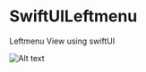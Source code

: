 # SwiftUILeftmenu

Leftmenu View using swiftUI 

![Alt text](https://github.com/mitsBhadeshiya/SwiftUILeftmenu/blob/main/Screenshot/Screenshot.pngg "Leftmenu design swiftUI")
